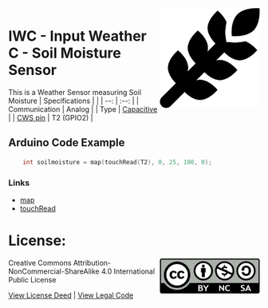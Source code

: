 <img src="assets/IWC.svg" width=200 align="right">

# IWC - Input Weather C - Soil Moisture Sensor
This is a Weather Sensor measuring Soil Moisture
| Specifications | |
| --: | :--: |
| Communication | Analog |
| Type | [Capacitive](https://en.wikipedia.org/wiki/Capacitive_sensing) |
| [CWS pin](https://github.com/domino4com/CWS) | T2 (GPIO2) |

## Arduino Code Example
```c
    int soilmoisture = map(touchRead(T2), 0, 25, 100, 0);
```
### Links
- [map](https://www.arduino.cc/reference/en/language/functions/math/map/)
- [touchRead](https://randomnerdtutorials.com/esp32-touch-pins-arduino-ide/)

# License: 
<img src="assets/CC-BY-NC-SA.png" width=200 align="right">
Creative Commons Attribution-NonCommercial-ShareAlike 4.0 International Public License

[View License Deed](https://creativecommons.org/licenses/by-nc-sa/4.0/) | [View Legal Code](https://creativecommons.org/licenses/by-nc-sa/4.0/legalcode)
